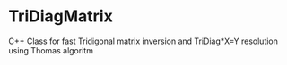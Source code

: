 # TriDiagMatrix
C++ Class for fast Tridigonal matrix inversion and  TriDiag*X=Y resolution using Thomas algoritm
